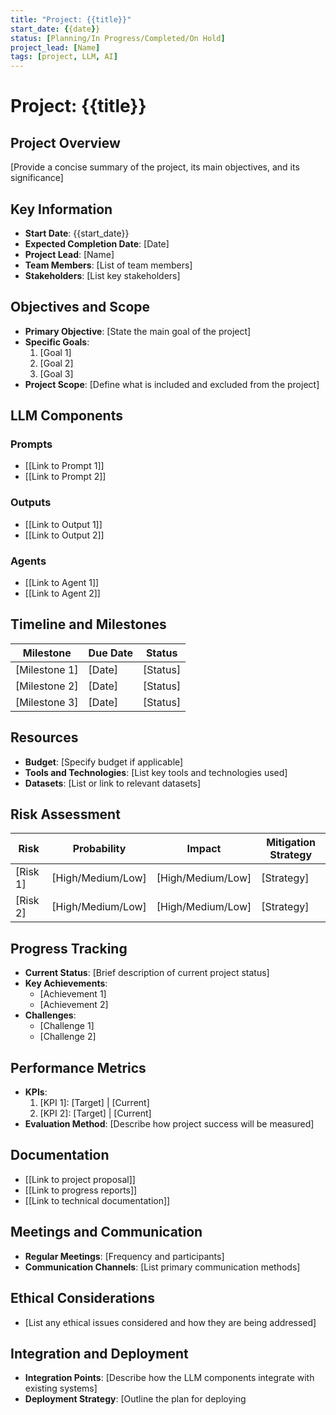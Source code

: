 ```yaml
---
title: "Project: {{title}}"
start_date: {{date}}
status: [Planning/In Progress/Completed/On Hold]
project_lead: [Name]
tags: [project, LLM, AI]
---
```


# Project: {{title}}

## Project Overview
[Provide a concise summary of the project, its main objectives, and its significance]

## Key Information
- **Start Date**: {{start_date}}
- **Expected Completion Date**: [Date]
- **Project Lead**: [Name]
- **Team Members**: [List of team members]
- **Stakeholders**: [List key stakeholders]

## Objectives and Scope
- **Primary Objective**: [State the main goal of the project]
- **Specific Goals**:
  1. [Goal 1]
  2. [Goal 2]
  3. [Goal 3]
- **Project Scope**: [Define what is included and excluded from the project]

## LLM Components
### Prompts
- [[Link to Prompt 1]]
- [[Link to Prompt 2]]

### Outputs
- [[Link to Output 1]]
- [[Link to Output 2]]

### Agents
- [[Link to Agent 1]]
- [[Link to Agent 2]]

## Timeline and Milestones
| Milestone | Due Date | Status |
|-----------|----------|--------|
| [Milestone 1] | [Date] | [Status] |
| [Milestone 2] | [Date] | [Status] |
| [Milestone 3] | [Date] | [Status] |

## Resources
- **Budget**: [Specify budget if applicable]
- **Tools and Technologies**: [List key tools and technologies used]
- **Datasets**: [List or link to relevant datasets]

## Risk Assessment
| Risk | Probability | Impact | Mitigation Strategy |
|------|-------------|--------|---------------------|
| [Risk 1] | [High/Medium/Low] | [High/Medium/Low] | [Strategy] |
| [Risk 2] | [High/Medium/Low] | [High/Medium/Low] | [Strategy] |

## Progress Tracking
- **Current Status**: [Brief description of current project status]
- **Key Achievements**:
  - [Achievement 1]
  - [Achievement 2]
- **Challenges**:
  - [Challenge 1]
  - [Challenge 2]

## Performance Metrics
- **KPIs**:
  1. [KPI 1]: [Target] | [Current]
  2. [KPI 2]: [Target] | [Current]
- **Evaluation Method**: [Describe how project success will be measured]

## Documentation
- [[Link to project proposal]]
- [[Link to progress reports]]
- [[Link to technical documentation]]

## Meetings and Communication
- **Regular Meetings**: [Frequency and participants]
- **Communication Channels**: [List primary communication methods]

## Ethical Considerations
- [List any ethical issues considered and how they are being addressed]

## Integration and Deployment
- **Integration Points**: [Describe how the LLM components integrate with existing systems]
- **Deployment Strategy**: [Outline the plan for deploying